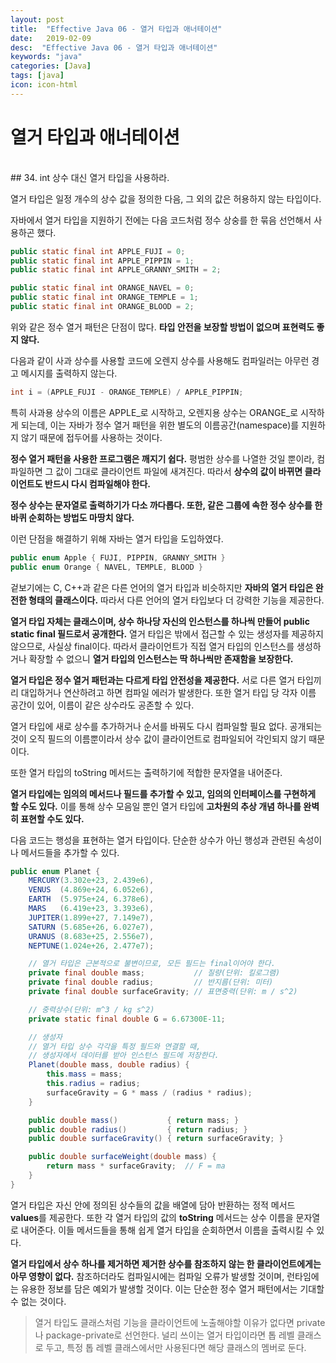 ```yaml
---
layout: post
title:  "Effective Java 06 - 열거 타입과 애너테이션"
date:   2019-02-09
desc:  "Effective Java 06 - 열거 타입과 애너테이션"
keywords: "java"
categories: [Java]
tags: [java]
icon: icon-html
---
```


# 열거 타입과 애너테이션

<br>
## 34. int 상수 대신 열거 타입을 사용하라.

열거 타입은 일정 개수의 상수 값을 정의한 다음, 그 외의 값은 허용하지 않는 타입이다.

자바에서 열거 타입을 지원하기 전에는 다음 코드처럼 정수 상숭를 한 묶음 선언해서 사용하곤 했다.

```java
public static final int APPLE_FUJI = 0;
public static final int APPLE_PIPPIN = 1;
public static final int APPLE_GRANNY_SMITH = 2;

public static final int ORANGE_NAVEL = 0;
public static final int ORANGE_TEMPLE = 1;
public static final int ORANGE_BLOOD = 2;
```

위와 같은 정수 열거 패턴은 단점이 많다. **타입 안전을 보장할 방법이 없으며 표현력도 좋지 않다.**

다음과 같이 사과 상수를 사용할 코드에 오렌지 상수를 사용해도 컴파일러는 아무런 경고 메시지를 출력하지 않는다.

```java
int i = (APPLE_FUJI - ORANGE_TEMPLE) / APPLE_PIPPIN;
```

특히 사과용 상수의 이름은 APPLE_로 시작하고, 오렌지용 상수는 ORANGE_로 시작하게 되는데, 이는 자바가 정수 열거 패턴을 위한 별도의 이름공간(namespace)를 지원하지 않기 때문에 접두어를 사용하는 것이다.

**정수 열거 패턴을 사용한 프로그램은 깨지기 쉽다.** 평범한 상수를 나열한 것일 뿐이라, 컴파일하면 그 값이 그대로 클라이언트 파일에 새겨진다. 따라서 **상수의 값이 바뀌면 클라이언트도 반드시 다시 컴파일해야 한다.**

**정수 상수는 문자열로 출력하기가 다소 까다롭다. 또한, 같은 그룹에 속한 정수 상수를 한 바퀴 순회하는 방법도 마땅치 않다.**

이런 단점을 해결하기 위해 자바는 열거 타입을 도입하였다.

```java
public enum Apple { FUJI, PIPPIN, GRANNY_SMITH }
public enum Orange { NAVEL, TEMPLE, BLOOD }
```

겉보기에는 C, C++과 같은 다른 언어의 열거 타입과 비슷하지만 **자바의 열거 타입은 완전한 형태의 클래스이다.** 따라서 다른 언어의 열거 타입보다 더 강력한 기능을 제공한다.

**열거 타입 자체는 클래스이며, 상수 하나당 자신의 인스턴스를 하나씩 만들어 public static final 필드로서 공개한다.** 열거 타입은 밖에서 접근할 수 있는 생성자를 제공하지 않으므로, 사실상 final이다. 따라서 클라이언트가 직접 열거 타입의 인스턴스를 생성하거나 확장할 수 없으니 **열거 타입의 인스턴스는 딱 하나씩만 존재함을 보장한다.**

**열거 타입은 정수 열거 패턴과는 다르게 타입 안전성을 제공한다.** 서로 다른 열거 타입끼리 대입하거나 연산하려고 하면 컴파일 에러가 발생한다. 또한 열거 타입 당 각자 이름 공간이 있어, 이름이 같은 상수라도 공존할 수 있다.

열거 타입에 새로 상수를 추가하거나 순서를 바꿔도 다시 컴파일할 필요 없다. 공개되는 것이 오직 필드의 이름뿐이라서 상수 값이 클라이언트로 컴파일되어 각인되지 않기 때문이다. 

또한 열거 타입의 toString 메서드는 출력하기에 적합한 문자열을 내어준다.

**열거 타입에는 임의의 메서드나 필드를 추가할 수 있고, 임의의 인터페이스를 구현하게 할 수도 있다.** 이를 통해 상수 모음일 뿐인 열거 타입에 **고차원의 추상 개념 하나를 완벽히 표현할 수도 있다.**

다음 코드는 행성을 표현하는 열거 타입이다. 단순한 상수가 아닌 행성과 관련된 속성이나 메서드들을 추가할 수 있다.

```java
public enum Planet {
    MERCURY(3.302e+23, 2.439e6),
    VENUS  (4.869e+24, 6.052e6),
    EARTH  (5.975e+24, 6.378e6),
    MARS   (6.419e+23, 3.393e6),
    JUPITER(1.899e+27, 7.149e7),
    SATURN (5.685e+26, 6.027e7),
    URANUS (8.683e+25, 2.556e7),
    NEPTUNE(1.024e+26, 2.477e7);

    // 열거 타입은 근본적으로 불변이므로, 모든 필드는 final이어야 한다.
    private final double mass;           // 질량(단위: 킬로그램)
    private final double radius;         // 반지름(단위: 미터)
    private final double surfaceGravity; // 표면중력(단위: m / s^2)

    // 중력상수(단위: m^3 / kg s^2)
    private static final double G = 6.67300E-11;

    // 생성자
    // 열거 타입 상수 각각을 특정 필드와 연결할 때,
    // 생성자에서 데이터를 받아 인스턴스 필드에 저장한다.
    Planet(double mass, double radius) {
        this.mass = mass;
        this.radius = radius;
        surfaceGravity = G * mass / (radius * radius);
    }

    public double mass()           { return mass; }
    public double radius()         { return radius; }
    public double surfaceGravity() { return surfaceGravity; }

    public double surfaceWeight(double mass) {
        return mass * surfaceGravity;  // F = ma
    }
}
```

열거 타입은 자신 안에 정의된 상수들의 값을 배열에 담아 반환하는 정적 메서드 **values**를 제공한다. 또한 각 열거 타입의 값의 **toString** 메서드는 상수 이름을 문자열로 내어준다. 이들 메서드들을 통해 쉽게 열거 타입을 순회하면서 이름을 출력시킬 수 있다.

**열거 타입에서 상수 하나를 제거하면 제거한 상수를 참조하지 않는 한 클라이언트에게는 아무 영향이 없다.**
참조하더라도 컴파일시에는 컴파일 오류가 발생할 것이며, 런타임에는 유용한 정보를 담은 예외가 발생할 것이다. 이는 단순한 정수 열거 패턴에서는 기대할 수 없는 것이다.

> 열거 타입도 클래스처럼 기능을 클라이언트에 노출해야할 이유가 없다면 private나 package-private로 선언한다. 널리 쓰이는 열거 타입이라면 톱 레벨 클래스로 두고, 특정 톱 레벨 클래스에서만 사용된다면 해당 클래스의 멤버로 둔다.


